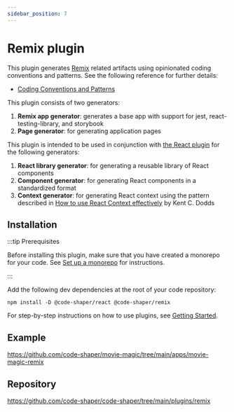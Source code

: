 ```yaml
---
sidebar_position: 7
---
```


# Remix plugin

This plugin generates [Remix](https://remix.run/) related artifacts using
opinionated coding conventions and patterns. See the following reference for
further details:

- [Coding Conventions and Patterns](https://github.com/nareshbhatia/react-learning-resources/blob/main/docs/coding-conventions-and-patterns.md)

This plugin consists of two generators:

1. **Remix app generator**: generates a base app with support for jest,
   react-testing-library, and storybook
2. **Page generator**: for generating application pages

This plugin is intended to be used in conjunction with
[the React plugin](./react-plugin.md) for the following generators:

1. **React library generator**: for generating a reusable library of React
   components
2. **Component generator**: for generating React components in a standardized
   format
3. **Context generator**: for generating React context using the pattern
   described in
   [How to use React Context effectively](https://kentcdodds.com/blog/how-to-use-react-context-effectively)
   by Kent C. Dodds

## Installation

:::tip Prerequisites

Before installing this plugin, make sure that you have created a monorepo for
your code. See [Set up a monorepo](../getting-started/set-up-a-monorepo.md) for
instructions.

:::

Add the following dev dependencies at the root of your code repository:

```shell
npm install -D @code-shaper/react @code-shaper/remix
```

For step-by-step instructions on how to use plugins, see
[Getting Started](../getting-started/overview.md).

## Example

https://github.com/code-shaper/movie-magic/tree/main/apps/movie-magic-remix

## Repository

https://github.com/code-shaper/code-shaper/tree/main/plugins/remix
